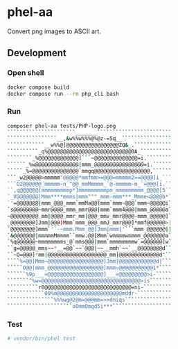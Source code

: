 # phel-aa

Convert png images to ASCII art.

## Development

### Open shell

```bash
docker compose build
docker compose run --rm php_cli bash
```

### Run

```bash
composer phel-aa tests/PHP-logo.png
``````````````````````_______````````````````````````
````````````````__,&w%%w%%%@%@z-=5q__````````````````
````````````__w%%@]@@@@@@@@@@@@@@@@@ZQ&_.````````````
``````````_q%@@@@@@@@@@@@@@@@@@@@@@@@@@@OA_``````````
````````_%@@@@@@@@@@@@@]```~@@@@@@@@@@@@@@=i.````````
``````_%w@@@@@@@@@@@@@@|mmm_@@@@@@@@@@@@@@@@=i.``````
`````_%=@@@@@@@@@@@@@@@`mmgq@@@@@@@@@@@@@@@@@@,``````
```_w2@@@@@>mmmmm'@@@@@*mmfmm>=@@@=mmmmm2==@@@@]i_```
```O2@@@@@@_mmmmm~n_^@@_mmMmmmm_`@-mmmmm-m_`=@@@[i.``
``,q@@@@@@]mmmmmmmmmp*]mmmmmmmmmpm_mmmmmmmmm_@@@@[5``
`_V@@@@@@@|Mmm****mmms|mmm"""_mmm-mmm***_Mmme<@@@@b*`
`'=@@@@@@@|mmm_@@@_mmm`mmMa@@]mmm`mmm~@@@`mmm~@@@@@i`
`s@@@@@@@@~mmr@@@@_mmm_mmr@@@|mmm`mmm4@@@|mmm_@@@@@a`
~@@@@@@@@@_mm|@@@@_mmr_mm|@@@_mmv_mmr@@@@-mmm_@@@@@]`
_@@@@@@@@]Jmm|@@@)Mmm`mmm_@@@_mmJ_mmr@@@]*mmf@@@@@@>|
`@@@@@@@@]mmm`'`-~mmm.Mmm_@@]Jmm|mmm|'```mmm_@@@@@@||
`&@@@@@@@|mmmmmMmmmm``mmw.@@[Mmm`wmmmmwmmmm_@@@@@@@a`
`%q@@@@@@~mmmmmmmms_@`mms@@@|mmm`mmmmmmmmw`=@@@@@@]w`
``g=@@@@@_mms~~*__=@@`~~`@@@|~~__mmh`~~`__@@@@@@@@d``
``~O=@@@]*mm|@@@@@@@@@@@@@@@@@@@_mm|@@@@@@@@@@@@@d"``
````%=@@]Mmm~@@@@@@@@@@@@@@@@@@]Jmm|@@@@@@@@@@@@d|```
`````O@@|mmm_@@@@@@@@@@@@@@@@@@]mmm~@@@@@@@@@@@i*````
``````%9p___=@@@@@@@@@@@@@@@@@@]___=@@@@@@@@@>i-`````
```````^%w=@@@@@@@@@@@@@@@@@@@@@@@@@@@@@@@@>is```````
``````````r0@@@@@@@@@@@@@@@@@@@@@@@@@@@@=ni-`````````
````````````00%m@@@@@@@@@@@@@@@@@@@@@mddr-```````````
```````````````%%%wg@2@m=@@@mm=>>dniqs```````````````
`````````````````````oOmmOmqd5i***```````````````````
```

### Test

```bash
# vendor/bin/phel test
```

